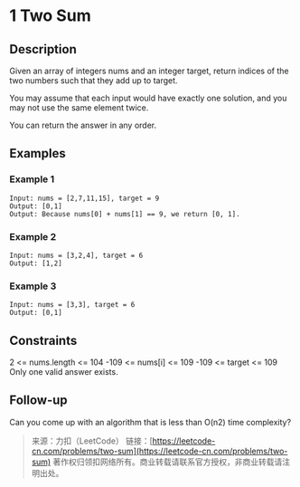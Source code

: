 # 1 Two Sum

## Description

Given an array of integers nums and an integer target, return indices of the two numbers such that they add up to target.

You may assume that each input would have exactly one solution, and you may not use the same element twice.

You can return the answer in any order.

## Examples

### Example 1

```text
Input: nums = [2,7,11,15], target = 9
Output: [0,1]
Output: Because nums[0] + nums[1] == 9, we return [0, 1].
```

### Example 2

```text
Input: nums = [3,2,4], target = 6
Output: [1,2]
```

### Example 3

```text
Input: nums = [3,3], target = 6
Output: [0,1]
```

## Constraints

2 <= nums.length <= 104
-109 <= nums[i] <= 109
-109 <= target <= 109
Only one valid answer exists.

## Follow-up

Can you come up with an algorithm that is less than O(n2) time complexity?

> 来源：力扣（LeetCode）
> 链接：[https://leetcode-cn.com/problems/two-sum](https://leetcode-cn.com/problems/two-sum)
> 著作权归领扣网络所有。商业转载请联系官方授权，非商业转载请注明出处。
